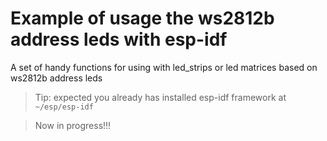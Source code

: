 # Example of usage the ws2812b address leds with esp-idf
A set of handy functions for using with led_strips or led matrices based on ws2812b address leds

> Tip: expected you already has installed esp-idf framework at `~/esp/esp-idf`

> Now in progress!!!